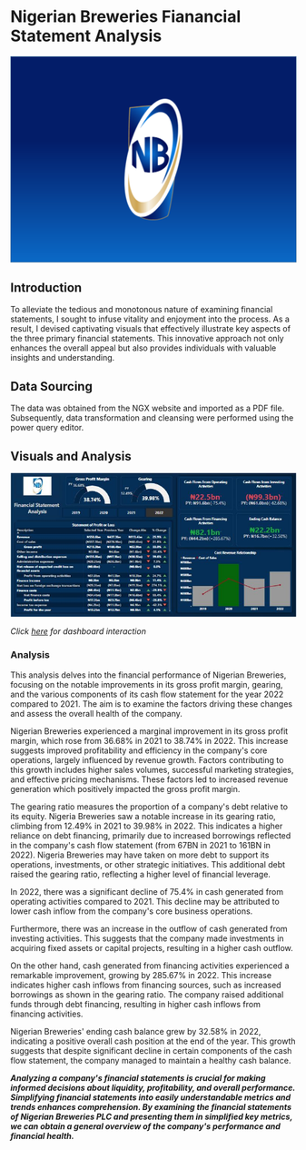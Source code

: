 # Nigerian Breweries Fianancial Statement Analysis
![](Image1.png)

## Introduction
To alleviate the tedious and monotonous nature of examining financial statements, I sought to infuse vitality and enjoyment into the process. As a result, I devised captivating visuals that effectively illustrate key aspects of the three primary financial statements. This innovative approach not only enhances the overall appeal but also provides individuals with valuable insights and understanding.

## Data Sourcing
The data was obtained from the NGX website and imported as a PDF file. Subsequently, data transformation and cleansing were performed using the power query editor.

## Visuals and Analysis
![](Newsnapshot.JPG)

_Click [here](https://app.powerbi.com/links/jn_csMtqAc?ctid=f2c35211-7dad-42d6-b895-25d82fc1f0a2&pbi_source=linkShare) for dashboard interaction_

### Analysis
This analysis delves into the financial performance of Nigerian Breweries, focusing on the notable improvements in its gross profit margin, gearing, and the various components of its cash flow statement for the year 2022 compared to 2021. The aim is to examine the factors driving these changes and assess the overall health of the company. 

Nigerian Breweries experienced a marginal improvement in its gross profit margin, which rose from 36.68% in 2021 to 38.74% in 2022. This increase suggests improved profitability and efficiency in the company's core operations, largely influenced by revenue growth. Factors contributing to this growth includes higher sales volumes, successful marketing strategies, and effective pricing mechanisms. These factors led to increased revenue generation which positively impacted the gross profit margin.

The gearing ratio measures the proportion of a company's debt relative to its equity. Nigeria Breweries saw a notable increase in its gearing ratio, climbing from 12.49% in 2021 to 39.98% in 2022. This indicates a higher reliance on debt financing, primarily due to increased borrowings reflected in the company's cash flow statement (from 67BN in 2021 to 161BN in 2022). Nigeria Breweries may have taken on more debt to support its operations, investments, or other strategic initiatives. This additional debt raised the gearing ratio, reflecting a higher level of financial leverage.

In 2022, there was a significant decline of 75.4% in cash generated from operating activities compared to 2021. This decline may be attributed to lower cash inflow from the company's core business operations.

Furthermore, there was an increase in the outflow of cash generated from investing activities. This suggests that the company made investments in acquiring fixed assets or capital projects, resulting in a higher cash outflow.

On the other hand, cash generated from financing activities experienced a remarkable improvement, growing by 285.67% in 2022. This increase indicates higher cash inflows from financing sources, such as increased borrowings as shown in the gearing ratio. The company raised additional funds through debt financing, resulting in higher cash inflows from financing activities.

Nigerian Breweries' ending cash balance grew by 32.58% in 2022, indicating a positive overall cash position at the end of the year. This growth suggests that despite significant decline in certain components of the cash flow statement, the company managed to maintain a healthy cash balance.

**_Analyzing a company's financial statements is crucial for making informed decisions about liquidity, profitability, and overall performance. Simplifying financial statements into easily understandable metrics and trends enhances comprehension. By examining the financial statements of Nigerian Breweries PLC and presenting them in simplified key metrics, we can obtain a general overview of the company's performance and financial health._**


